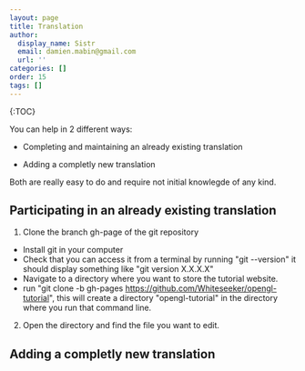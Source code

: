 ```yaml
---
layout: page
title: Translation
author:
  display_name: Sistr
  email: damien.mabin@gmail.com
  url: ''
categories: []
order: 15
tags: []
---
```

{:TOC}

You can help in 2 different ways:

 - Completing and maintaining an already existing translation

 - Adding a completly new translation

Both are really easy to do and require not initial knowlegde of any kind.

## Participating in an already existing translation

 1. Clone the branch gh-page of the git repository
  - Install git in your computer
  - Check that you can access it from a terminal by running "git --version" it should display something like "git version X.X.X.X"
  - Navigate to a directory where you want to store the tutorial website.
  - run "git clone -b gh-pages https://github.com/Whiteseeker/opengl-tutorial", this will create a directory "opengl-tutorial" in the directory where you run that command line.

 2. Open the directory and find the file you want to edit.

## Adding a completly new translation

